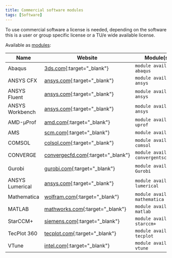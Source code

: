 ```yaml
---
title: Commercial software modules
tags: [Software]
---
```

To use commercial software a license is needed, depending on the software this is a user or group specific license or a TU/e wide available license.

Available as [modules](../../steps/software/index.md):

| Name            | Website                              | Module(s)                | https://hpc.tue.nl |
| --------------- | ------------------------------------ | ------------------------ | ------------------ |
| Abaqus          | [3ds.com](https://www.3ds.com/products/simulia/abaqus){:target="_blank"} | `module avail abaqus`    | Yes |
| ANSYS CFX       | [ansys.com](https://www.ansys.com/products/fluids/ansys-cfx){:target="_blank"} | `module avail ansys`     | Yes |
| ANSYS Fluent    | [ansys.com](https://www.ansys.com/products/fluids/ansys-fluent){:target="_blank"} | `module avail ansys`     | Yes |
| ANSYS Workbench | [ansys.com](https://www.ansys.com/products/ansys-workbench){:target="_blank"} | `module avail ansys`     | Yes |
| AMD-μProf       | [amd.com](https://www.amd.com/en/developer/uprof.html){:target="_blank"} | `module avail amd-uprof` | Yes |
| AMS             | [scm.com](https://www.scm.com/amsterdam-modeling-suite/){:target="_blank"} | `module avail ams` | No |
| COMSOL          | [colsol.com](https://www.comsol.com/){:target="_blank"} | `module avail comsol`    | Yes |
| CONVERGE        | [convergecfd.com](https://convergecfd.com/){:target="_blank"} | `module avail convergentscience` | Yes |
| Gurobi          | [gurobi.com](https://www.gurobi.com/){:target="_blank"} | `module avail Gurobi` | Yes (via MATLAB) |
| ANSYS Lumerical | [ansys.com](https://www.ansys.com/products/optics){:target="_blank"} | `module avail lumerical` | Yes |
| Mathematica     | [wolfram.com](https://www.wolfram.com/mathematica/){:target="_blank"} | `module avail mathematica` | Yes |
| MATLAB          | [mathworks.com](https://www.mathworks.com/products/matlab.html){:target="_blank"} | `module avail matlab` | Yes |
| StarCCM+        | [siemens.com](https://plm.sw.siemens.com/en-US/simcenter/fluids-thermal-simulation/star-ccm/){:target="_blank"} | `module avail starccm+` | Yes |
| TecPlot 360     | [tecplot.com](https://tecplot.com/products/tecplot-360/){:target="_blank"} | `module avail tecplot` | Yes |
| VTune           | [intel.com](https://www.intel.com/content/www/us/en/developer/tools/oneapi/vtune-profiler.html){:target="_blank"} | `module avail vtune` | Yes |

